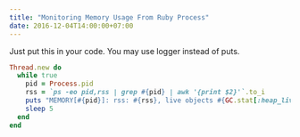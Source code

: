 ```yaml
---
title: "Monitoring Memory Usage From Ruby Process"
date: 2016-12-04T14:00:00+07:00
---
```


Just put this in your code. You may use logger instead of puts.

```ruby
Thread.new do
  while true
    pid = Process.pid
    rss = `ps -eo pid,rss | grep #{pid} | awk '{print $2}'`.to_i
    puts "MEMORY[#{pid}]: rss: #{rss}, live objects #{GC.stat[:heap_live_slots]}"
    sleep 5
  end
end
```
